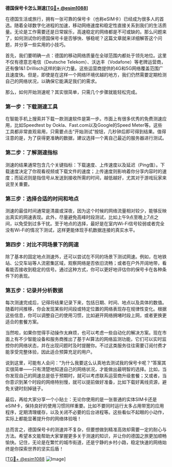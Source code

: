 **德国保号卡怎么测速[[TG💪+ @esim1088](https://t.me/s/esim1088)]**

在德国生活或旅行，拥有一张可靠的保号卡（也称eSIM卡）已经成为很多人的首选。随着全球数字化进程的加速，移动网络速度和稳定性直接关系到我们的生活质量。无论是工作需要还是日常娱乐，高速稳定的网络都是不可或缺的。那么问题来了，如何测试你的德国保号卡是否够快、够稳呢？这篇文章就来详细解答这个问题，并分享一些实用的小技巧。

首先，我们要明确一点：德国的移动网络质量在全球范围内都处于领先地位。这里不仅有德意志电信（Deutsche Telekom）、沃达丰（Vodafone）等老牌运营商，还有像1&1 Drillisch这样的新兴力量。这些运营商提供的4G和5G网络覆盖范围广且速度快。但是，即使是在这样一个网络环境优越的地方，我们仍然需要定期检测自己的网络状况，以确保它能满足我们的需求。

那么，如何开始测速呢？其实很简单，只需几个步骤就能轻松完成。

### **第一步：下载测速工具**
在智能手机上搜索并下载一款测速软件是第一步。市面上有很多优秀的免费测速应用，比如Speedtest by Ookla、Fast.com以及Google的Speed Meter等。这些工具都非常直观易用，只需要点击“开始测试”按钮，几秒钟后即可得到结果。值得注意的是，为了获得更准确的数据，建议选择一个离自己最近的服务器进行测试。

### **第二步：了解测速指标**
测速的结果通常包含几个关键指标：下载速度、上传速度以及延迟（Ping值）。下载速度决定了你观看视频或下载文件的速度；上传速度则影响着你分享内容时的速度；而延迟则是指信号从发送到接收所需的时间，越低越好，尤其对于游戏玩家来说至关重要。

### **第三步：选择合适的时间和地点**
测速的最佳时间通常是清晨或深夜，因为这个时候的网络流量相对较少，能够反映出真实的网速表现。此外，尽量避免高峰时段测试，比如上午9点至晚上7点之间，以免受到过多干扰。至于地点的选择，最好是在室内Wi-Fi信号较弱或者完全没有Wi-Fi的情况下测试，这样更能体现手机数据连接的真实水平。

### **第四步：对比不同场景下的网速**
除了基本的固定地点测速外，还可以尝试在不同的场景下测试网速。例如，在地铁站、公交车站等人流密集区域，观察网络是否依旧流畅；或者在户外开阔地带，看看能否接收到稳定的信号。通过这种方式，你可以更好地评估你的保号卡在各种条件下的表现。

### **第五步：记录并分析数据**
每次测速完成后，记得将结果记录下来，包括日期、时间、地点以及具体的数值。随着时间推移，你会发现某些时间段或特定位置的网络表现存在规律性变化。根据这些信息，你可以调整自己的使用习惯，比如避开网络拥堵时段上网，或者更换更适合的套餐方案。

当然啦，如果你觉得手动操作太麻烦，也可以考虑一些自动化的解决方案。现在市面上有不少智能设备和服务商推出了基于AI算法的网络监测功能，它们可以实时监控你的网络状态，并在出现问题时及时提醒你。不过这类服务往往需要订阅付费才能享受完整体验，因此适合预算充足的用户。

说到这里，可能有人会问：“为什么我要这么认真地去测试我的保号卡呢？”答案其实很简单——只有清楚地知道自己的网络状况，才能做出最明智的选择。比如，当你发现自己的网速总是低于预期时，就可以考虑联系运营商升级套餐；又或者，当你意识到某个时段的网络特别慢，就可以提前做好准备，比如下载好离线资源，避免关键时刻掉链子。

最后，再给大家分享一个小贴士：无论你使用的是一张普通的实体SIM卡还是eSIM卡，保持良好的使用习惯同样重要。比如不要同时运行太多占用带宽的应用程序，定期清理缓存，以及关闭不必要的后台进程等。这些看似不起眼的小动作，实际上都能显著提升你的网络体验哦！

总而言之，德国保号卡的测速并不复杂，但要想做到精准高效却需要一定的耐心与方法。希望本文能帮助大家掌握更多关于测速的知识，并让你的德国之旅更加顺畅愉快。记住，无论是在繁忙的城市街道，还是宁静的乡村小路，稳定快速的网络始终是你探索世界的坚实后盾！

[[TG💪+ @esim1088](https://t.me/s/esim1088) ![Image](https://i.postimg.cc/4NQfJmqS/Snipaste-2025-05-13-00-14-12.png)]